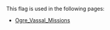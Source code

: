 This flag is used in the following pages:
 - [Ogre_Vassal_Missions](../missions/Ogre_Vassal_Missions.md)
